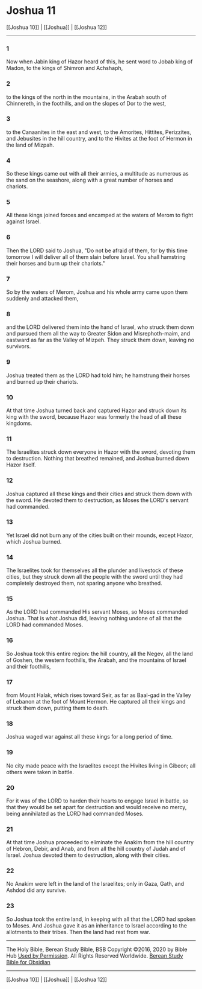 # Joshua 11

[[Joshua 10]] | [[Joshua]] | [[Joshua 12]]

---

### 1
Now when Jabin king of Hazor heard of this, he sent word to Jobab king of Madon, to the kings of Shimron and Achshaph,

### 2
to the kings of the north in the mountains, in the Arabah south of Chinnereth, in the foothills, and on the slopes of Dor to the west,

### 3
to the Canaanites in the east and west, to the Amorites, Hittites, Perizzites, and Jebusites in the hill country, and to the Hivites at the foot of Hermon in the land of Mizpah.

### 4
So these kings came out with all their armies, a multitude as numerous as the sand on the seashore, along with a great number of horses and chariots.

### 5
All these kings joined forces and encamped at the waters of Merom to fight against Israel.

### 6
Then the LORD said to Joshua, "Do not be afraid of them, for by this time tomorrow I will deliver all of them slain before Israel. You shall hamstring their horses and burn up their chariots."

### 7
So by the waters of Merom, Joshua and his whole army came upon them suddenly and attacked them,

### 8
and the LORD delivered them into the hand of Israel, who struck them down and pursued them all the way to Greater Sidon and Misrephoth-maim, and eastward as far as the Valley of Mizpeh. They struck them down, leaving no survivors.

### 9
Joshua treated them as the LORD had told him; he hamstrung their horses and burned up their chariots.

### 10
At that time Joshua turned back and captured Hazor and struck down its king with the sword, because Hazor was formerly the head of all these kingdoms.

### 11
The Israelites struck down everyone in Hazor with the sword, devoting them to destruction. Nothing that breathed remained, and Joshua burned down Hazor itself.

### 12
Joshua captured all these kings and their cities and struck them down with the sword. He devoted them to destruction, as Moses the LORD's servant had commanded.

### 13
Yet Israel did not burn any of the cities built on their mounds, except Hazor, which Joshua burned.

### 14
The Israelites took for themselves all the plunder and livestock of these cities, but they struck down all the people with the sword until they had completely destroyed them, not sparing anyone who breathed.

### 15
As the LORD had commanded His servant Moses, so Moses commanded Joshua. That is what Joshua did, leaving nothing undone of all that the LORD had commanded Moses.

### 16
So Joshua took this entire region: the hill country, all the Negev, all the land of Goshen, the western foothills, the Arabah, and the mountains of Israel and their foothills,

### 17
from Mount Halak, which rises toward Seir, as far as Baal-gad in the Valley of Lebanon at the foot of Mount Hermon. He captured all their kings and struck them down, putting them to death.

### 18
Joshua waged war against all these kings for a long period of time.

### 19
No city made peace with the Israelites except the Hivites living in Gibeon; all others were taken in battle.

### 20
For it was of the LORD to harden their hearts to engage Israel in battle, so that they would be set apart for destruction and would receive no mercy, being annihilated as the LORD had commanded Moses.

### 21
At that time Joshua proceeded to eliminate the Anakim from the hill country of Hebron, Debir, and Anab, and from all the hill country of Judah and of Israel. Joshua devoted them to destruction, along with their cities.

### 22
No Anakim were left in the land of the Israelites; only in Gaza, Gath, and Ashdod did any survive.

### 23
So Joshua took the entire land, in keeping with all that the LORD had spoken to Moses. And Joshua gave it as an inheritance to Israel according to the allotments to their tribes. Then the land had rest from war.

---

The Holy Bible, Berean Study Bible, BSB
Copyright ©2016, 2020 by Bible Hub
[Used by Permission](https://berean.bible/terms.htm). All Rights Reserved Worldwide.
[Berean Study Bible for Obsidian](https://github.com/gapmiss/berean-study-bible-for-obsidian)

---

[[Joshua 10]] | [[Joshua]] | [[Joshua 12]]

